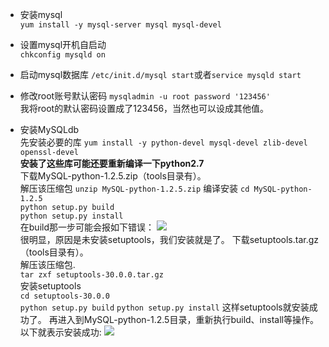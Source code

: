 * 安装mysql  
`yum install -y mysql-server mysql mysql-devel`  
* 设置mysql开机自启动  
`chkconfig mysqld on`
* 启动mysql数据库
`/etc/init.d/mysql start`或者`service mysqld start`
* 修改root账号默认密码
`mysqladmin -u root password '123456'`  
我将root的默认密码设置成了123456，当然也可以设成其他值。

* 安装MySQLdb  
先安装必要的库
`yum install -y python-devel mysql-devel zlib-devel openssl-devel`  
**安装了这些库可能还要重新编译一下python2.7**  
下载MySQL-python-1.2.5.zip（tools目录有）。  
解压该压缩包
`unzip MySQL-python-1.2.5.zip`
编译安装
`cd MySQL-python-1.2.5`  
`python setup.py build`  
`python setup.py install`  
在build那一步可能会报如下错误：
![](http://ohm24hviv.bkt.clouddn.com/no-setuptools.png)  
很明显，原因是未安装setuptools，我们安装就是了。
下载setuptools.tar.gz（tools目录有）。  
解压该压缩包.  
`tar zxf setuptools-30.0.0.tar.gz`  
安装setuptools  
`cd setuptools-30.0.0`  
`python setup.py build`
`python setup.py install`
这样setuptools就安装成功了。
再进入到MySQL-python-1.2.5目录，重新执行build、install等操作。
以下就表示安装成功:
![](http://ohm24hviv.bkt.clouddn.com/install-mysqldb-success.png)

